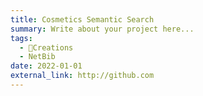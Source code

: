 ```yaml
---
title: Cosmetics Semantic Search
summary: Write about your project here...
tags:
  - 🚧Creations
  - NetBib
date: 2022-01-01
external_link: http://github.com
---
```

